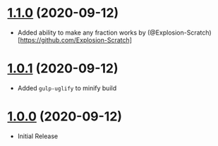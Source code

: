 <a name="1.1.0"></a>
# [1.1.0](https://github.com/Awilum/asmcss-mixin-w/compare/v1.0.1...v1.1.0) (2020-09-12)
* Added ability to make any fraction works by (@Explosion-Scratch)[https://github.com/Explosion-Scratch]

<a name="1.0.1"></a>
# [1.0.1](https://github.com/Awilum/asmcss-mixin-w/compare/v1.0.0...v1.0.1) (2020-09-12)
* Added `gulp-uglify` to minify build

<a name="1.0.0"></a>
# [1.0.0](https://github.com/Awilum/asmcss-mixin-w) (2020-09-12)
* Initial Release
